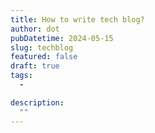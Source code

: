 ```yaml
---
title: How to write tech blog?
author: dot
pubDatetime: 2024-05-15
slug: techblog
featured: false
draft: true
tags:
  - 

description:
  ""
---
```

